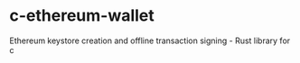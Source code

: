 # c-ethereum-wallet
Ethereum keystore creation and offline transaction signing - Rust library for c 
